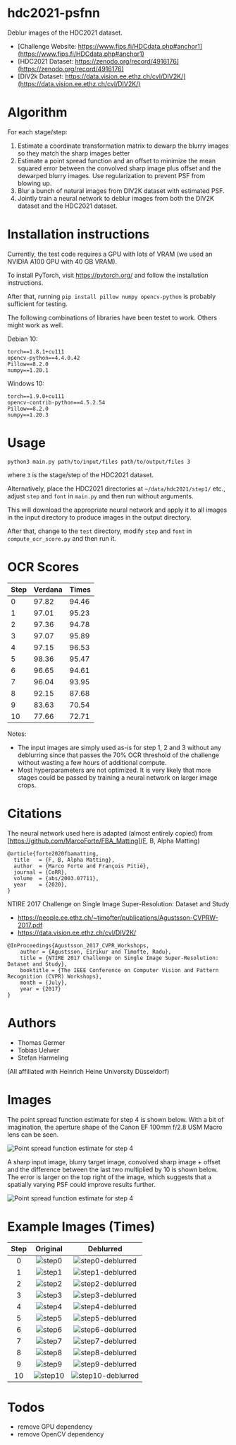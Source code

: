 # hdc2021-psfnn

Deblur images of the HDC2021 dataset.

* [Challenge Website: https://www.fips.fi/HDCdata.php#anchor1](https://www.fips.fi/HDCdata.php#anchor1)
* [HDC2021 Dataset: https://zenodo.org/record/4916176](https://zenodo.org/record/4916176)
* [DIV2k Dataset: https://data.vision.ee.ethz.ch/cvl/DIV2K/](https://data.vision.ee.ethz.ch/cvl/DIV2K/)

# Algorithm

For each stage/step:

1. Estimate a coordinate transformation matrix to dewarp the blurry images so they match the sharp images better
2. Estimate a point spread function and an offset to minimize the mean squared error between the convolved sharp image plus offset and the dewarped blurry images. Use regularization to prevent PSF from blowing up.
3. Blur a bunch of natural images from DIV2K dataset with estimated PSF.
4. Jointly train a neural network to deblur images from both the DIV2K dataset and the HDC2021 dataset.

# Installation instructions

Currently, the test code requires a GPU with lots of VRAM (we used an NVIDIA A100 GPU with 40 GB VRAM).

To install PyTorch, visit https://pytorch.org/ and follow the installation instructions.

After that, running `pip install pillow numpy opencv-python` is probably sufficient for testing.

The following combinations of libraries have been testet to work. Others might work as well.

Debian 10:

```
torch==1.8.1+cu111
opencv-python==4.4.0.42
Pillow==8.2.0
numpy==1.20.1
```

Windows 10:

```
torch==1.9.0+cu111
opencv-contrib-python==4.5.2.54
Pillow==8.2.0
numpy==1.20.3
```

# Usage

```
python3 main.py path/to/input/files path/to/output/files 3
```

where `3` is the stage/step of the HDC2021 dataset.

Alternatively, place the HDC2021 directories at `~/data/hdc2021/step1/` etc., adjust `step` and `font` in `main.py` and then run without arguments.

This will download the appropriate neural network and apply it to all images in the input directory to produce images in the output directory.

After that, change to the `test` directory, modify `step` and `font` in `compute_ocr_score.py` and then run it.

# OCR Scores

|Step|Verdana|Times|
|---|---|---|
|0|97.82|94.46|
|1|97.01|95.23|
|2|97.36|94.78|
|3|97.07|95.89|
|4|97.15|96.53|
|5|98.36|95.47|
|6|96.65|94.61|
|7|96.04|93.95|
|8|92.15|87.68|
|9|83.63|70.54|
|10|77.66|72.71|

Notes:
* The input images are simply used as-is for step 1, 2 and 3 without any deblurring since that passes the 70% OCR threshold of the challenge without wasting a few hours of additional compute.
* Most hyperparameters are not optimized. It is very likely that more stages could be passed by training a neural network on larger image crops.

# Citations

The neural network used here is adapted (almost entirely copied) from [https://github.com/MarcoForte/FBA_Matting](F, B, Alpha Matting)

```
@article{forte2020fbamatting,
  title   = {F, B, Alpha Matting},
  author  = {Marco Forte and François Pitié},
  journal = {CoRR},
  volume  = {abs/2003.07711},
  year    = {2020},
}
```

NTIRE 2017 Challenge on Single Image Super-Resolution: Dataset and Study

* https://people.ee.ethz.ch/~timofter/publications/Agustsson-CVPRW-2017.pdf
* https://data.vision.ee.ethz.ch/cvl/DIV2K/

```
@InProceedings{Agustsson_2017_CVPR_Workshops,
    author = {Agustsson, Eirikur and Timofte, Radu},
    title = {NTIRE 2017 Challenge on Single Image Super-Resolution: Dataset and Study},
    booktitle = {The IEEE Conference on Computer Vision and Pattern Recognition (CVPR) Workshops},
    month = {July},
    year = {2017}
}
```

# Authors

* Thomas Germer
* Tobias Uelwer
* Stefan Harmeling

(All affiliated with Heinrich Heine University Düsseldorf)

# Images

The point spread function estimate for step 4 is shown below. With a bit of imagination, the aperture shape of the Canon EF 100mm f/2.8 USM Macro lens can be seen.

![Point spread function estimate for step 4](https://raw.githubusercontent.com/hhu-machine-learning/hdc2021-psfnn/main/train/images/psf_step_4.png?token=AEO3SLNFFKQP723X542OPADBL3DT4)

A sharp input image, blurry target image, convolved sharp image + offset and the difference between the last two multiplied by 10 is shown below. The error is larger on the top right of the image, which suggests that a spatially varying PSF could improve results further.

![Point spread function estimate for step 4](https://raw.githubusercontent.com/hhu-machine-learning/hdc2021-psfnn/main/train/images/psf_blurred_step_4.png?token=AEO3SLI7JQF7CFBPJLG5XHTBL3DTW)

# Example Images (Times)

| Step |         Original                    |         Deblurred                    |
|:----:|:-----------------------------------:|:------------------------------------:|
| 0 |![step0](train/images/original/focusStep_0_timesR_size_30_sample_0100_resized.png)|![step0-deblurred](train/images/deblurred/focusStep_0_timesR_size_30_sample_0100_resized.png)|
| 1 |![step1](train/images/original/focusStep_1_timesR_size_30_sample_0100_resized.png)|![step1-deblurred](train/images/deblurred/focusStep_1_timesR_size_30_sample_0100_resized.png)|
| 2 |![step2](train/images/original/focusStep_2_timesR_size_30_sample_0100_resized.png)|![step2-deblurred](train/images/deblurred/focusStep_2_timesR_size_30_sample_0100_resized.png)|
| 3 |![step3](train/images/original/focusStep_3_timesR_size_30_sample_0100_resized.png)|![step3-deblurred](train/images/deblurred/focusStep_3_timesR_size_30_sample_0100_resized.png)|
| 4 |![step4](train/images/original/focusStep_4_timesR_size_30_sample_0100_resized.png)|![step4-deblurred](train/images/deblurred/focusStep_4_timesR_size_30_sample_0100_resized.png)|
| 5 |![step5](train/images/original/focusStep_5_timesR_size_30_sample_0100_resized.png)|![step5-deblurred](train/images/deblurred/focusStep_5_timesR_size_30_sample_0100_resized.png)|
| 6 |![step6](train/images/original/focusStep_6_timesR_size_30_sample_0100_resized.png)|![step6-deblurred](train/images/deblurred/focusStep_6_timesR_size_30_sample_0100_resized.png)|
| 7 |![step7](train/images/original/focusStep_7_timesR_size_30_sample_0100_resized.png)|![step7-deblurred](train/images/deblurred/focusStep_7_timesR_size_30_sample_0100_resized.png)|
| 8 |![step8](train/images/original/focusStep_8_timesR_size_30_sample_0100_resized.png)|![step8-deblurred](train/images/deblurred/focusStep_8_timesR_size_30_sample_0100_resized.png)|
| 9 |![step9](train/images/original/focusStep_9_timesR_size_30_sample_0100_resized.png)|![step9-deblurred](train/images/deblurred/focusStep_9_timesR_size_30_sample_0100_resized.png)|
| 10|![step10](train/images/original/focusStep_10_timesR_size_30_sample_0100_resized.png)|![step10-deblurred](train/images/deblurred/focusStep_10_timesR_size_30_sample_0100_resized.png)|

# Todos
* remove GPU dependency
* remove OpenCV dependency
